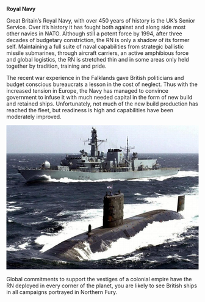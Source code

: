 **Royal Navy**

Great Britain’s Royal Navy, with over 450 years of history is the UK’s
Senior Service. Over it’s history it has fought both against and along
side most other navies in NATO. Although still a potent force by 1994,
after three decades of budgetary constriction, the RN is only a shadow
of its former self. Maintaining a full suite of naval capabilities from
strategic ballistic missile submarines, through aircraft carriers, an
active amphibious force and global logistics, the RN is stretched thin
and in some areas only held together by tradition, training and pride.

The recent war experience in the Falklands gave British politicians and
budget conscious bureaucrats a lesson in the cost of neglect. Thus with
the increased tension in Europe, the Navy has managed to convince
government to infuse it with much needed capital in the form of new
build and retained ships. Unfortunately, not much of the new build
production has reached the fleet, but readiness is high and capabilities
have been moderately improved.

![](/assets/images/nato/uk/navy/image1.jpg)

Global commitments to support the vestiges of a colonial empire have the
RN deployed in every corner of the planet, you are likely to see British
ships in all campaigns portrayed in Northern Fury.
